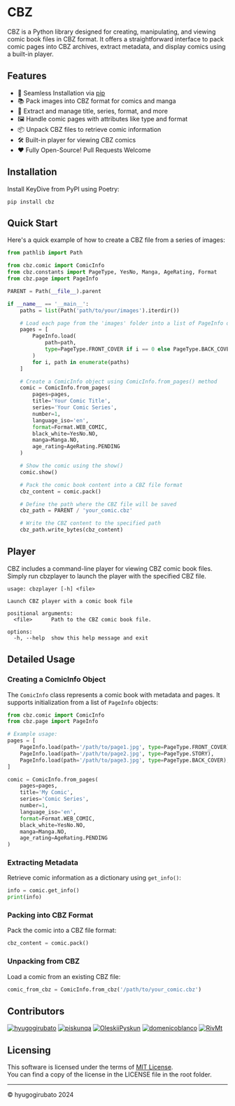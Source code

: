 # CBZ

CBZ is a Python library designed for creating, manipulating, and viewing comic book files in CBZ format. It offers a straightforward interface to pack comic pages into CBZ archives, extract metadata, and display comics using a built-in player.

## Features

- 🚀 Seamless Installation via [pip](#installation)
- 📚 Pack images into CBZ format for comics and manga
- 📝 Extract and manage title, series, format, and more
- 🖼️ Handle comic pages with attributes like type and format
- 📦 Unpack CBZ files to retrieve comic information
- 🛠️ Built-in player for viewing CBZ comics
- ❤️ Fully Open-Source! Pull Requests Welcome

## Installation

Install KeyDive from PyPI using Poetry:

```shell
pip install cbz
```

## Quick Start

Here's a quick example of how to create a CBZ file from a series of images:

````python
from pathlib import Path

from cbz.comic import ComicInfo
from cbz.constants import PageType, YesNo, Manga, AgeRating, Format
from cbz.page import PageInfo

PARENT = Path(__file__).parent

if __name__ == '__main__':
    paths = list(Path('path/to/your/images').iterdir())

    # Load each page from the 'images' folder into a list of PageInfo objects
    pages = [
        PageInfo.load(
            path=path,
            type=PageType.FRONT_COVER if i == 0 else PageType.BACK_COVER if i == len(paths) - 1 else PageType.STORY
        )
        for i, path in enumerate(paths)
    ]

    # Create a ComicInfo object using ComicInfo.from_pages() method
    comic = ComicInfo.from_pages(
        pages=pages,
        title='Your Comic Title',
        series='Your Comic Series',
        number=1,
        language_iso='en',
        format=Format.WEB_COMIC,
        black_white=YesNo.NO,
        manga=Manga.NO,
        age_rating=AgeRating.PENDING
    )

    # Show the comic using the show()
    comic.show()

    # Pack the comic book content into a CBZ file format
    cbz_content = comic.pack()

    # Define the path where the CBZ file will be saved
    cbz_path = PARENT / 'your_comic.cbz'

    # Write the CBZ content to the specified path
    cbz_path.write_bytes(cbz_content)
````

## Player

CBZ includes a command-line player for viewing CBZ comic book files. Simply run cbzplayer <file> to launch the player with the specified CBZ file.

````shell
usage: cbzplayer [-h] <file>

Launch CBZ player with a comic book file

positional arguments:
  <file>      Path to the CBZ comic book file.

options:
  -h, --help  show this help message and exit

````

## Detailed Usage

### Creating a ComicInfo Object

The `ComicInfo` class represents a comic book with metadata and pages. It supports initialization from a list of `PageInfo` objects:

```python
from cbz.comic import ComicInfo
from cbz.page import PageInfo

# Example usage:
pages = [
    PageInfo.load(path='/path/to/page1.jpg', type=PageType.FRONT_COVER),
    PageInfo.load(path='/path/to/page2.jpg', type=PageType.STORY),
    PageInfo.load(path='/path/to/page3.jpg', type=PageType.BACK_COVER),
]

comic = ComicInfo.from_pages(
    pages=pages,
    title='My Comic',
    series='Comic Series',
    number=1,
    language_iso='en',
    format=Format.WEB_COMIC,
    black_white=YesNo.NO,
    manga=Manga.NO,
    age_rating=AgeRating.PENDING
)
```

### Extracting Metadata

Retrieve comic information as a dictionary using `get_info()`:

```python
info = comic.get_info()
print(info)
```

### Packing into CBZ Format

Pack the comic into a CBZ file format:

```python
cbz_content = comic.pack()
```

### Unpacking from CBZ

Load a comic from an existing CBZ file:

```python
comic_from_cbz = ComicInfo.from_cbz('/path/to/your_comic.cbz')
```

## Contributors

<a href="https://github.com/hyugogirubato"><img src="https://images.weserv.nl/?url=avatars.githubusercontent.com/u/65763543?v=4&h=25&w=25&fit=cover&mask=circle&maxage=7d" alt="hyugogirubato"/></a>
<a href="https://github.com/piskunqa"><img src="https://images.weserv.nl/?url=avatars.githubusercontent.com/u/38443069?v=4&h=25&w=25&fit=cover&mask=circle&maxage=7d" alt="piskunqa"/></a>
<a href="https://github.com/OleskiiPyskun"><img src="https://images.weserv.nl/?url=avatars.githubusercontent.com/u/75667382?v=4&h=25&w=25&fit=cover&mask=circle&maxage=7d" alt="OleskiiPyskun"/></a>
<a href="https://github.com/domenicoblanco"><img src="https://images.weserv.nl/?url=avatars.githubusercontent.com/u/9018104?v=4&h=25&w=25&fit=cover&mask=circle&maxage=7d" alt="domenicoblanco"/></a>
<a href="https://github.com/RivMt"><img src="https://images.weserv.nl/?url=avatars.githubusercontent.com/u/40086827?v=4&h=25&w=25&fit=cover&mask=circle&maxage=7d" alt="RivMt"/></a>

## Licensing

This software is licensed under the terms of [MIT License](https://github.com/hyugogirubato/cbz/blob/main/LICENSE).  
You can find a copy of the license in the LICENSE file in the root folder.

* * * 

© hyugogirubato 2024